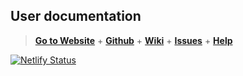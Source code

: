 ## User documentation

> **[Go to Website][1]** + **[Github][2]** + **[Wiki][3]** + **[Issues][4]** + **[Help][5]**

[![Netlify Status](https://api.netlify.com/api/v1/badges/051968df-f51a-4e02-911d-b7ad5811fb0f/deploy-status)][1]

[1]:https://getpaid.netlify.app/ "Easy Solution for Online Payment"
[2]:https://github.com/nikahmadz/GetPaid/ "Contribute to this project"
[3]:https://github.com/nikahmadz/GetPaid/wiki "Visit our wiki page"
[4]:https://github.com/nikahmadz/GetPaid/issues "View current issues"
[5]:https://github.com/nikahmadz/GetPaid/discussions "Start discussion / Ask for help"
